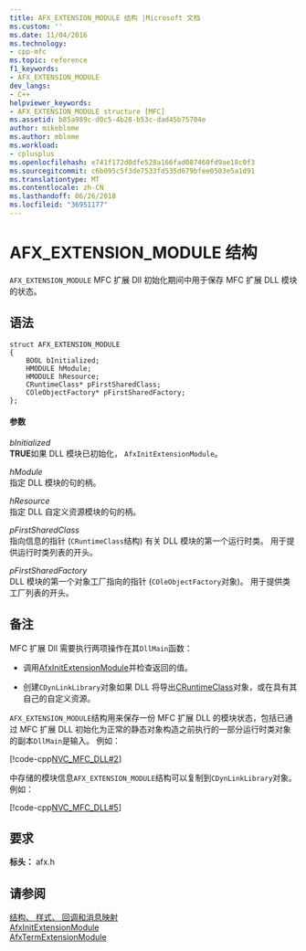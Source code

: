 ```yaml
---
title: AFX_EXTENSION_MODULE 结构 |Microsoft 文档
ms.custom: ''
ms.date: 11/04/2016
ms.technology:
- cpp-mfc
ms.topic: reference
f1_keywords:
- AFX_EXTENSION_MODULE
dev_langs:
- C++
helpviewer_keywords:
- AFX_EXTENSION_MODULE structure [MFC]
ms.assetid: b85a989c-d0c5-4b28-b53c-dad45b75704e
author: mikeblome
ms.author: mblome
ms.workload:
- cplusplus
ms.openlocfilehash: e741f172d0dfe528a166fad087460fd9ae18c0f3
ms.sourcegitcommit: c6b095c5f3de7533fd535d679bfee0503e5a1d91
ms.translationtype: MT
ms.contentlocale: zh-CN
ms.lasthandoff: 06/26/2018
ms.locfileid: "36951177"
---
```

# <a name="afxextensionmodule-structure"></a>AFX_EXTENSION_MODULE 结构
`AFX_EXTENSION_MODULE` MFC 扩展 Dll 初始化期间中用于保存 MFC 扩展 DLL 模块的状态。  
  
## <a name="syntax"></a>语法  
  
```  
struct AFX_EXTENSION_MODULE  
{  
    BOOL bInitialized;  
    HMODULE hModule;  
    HMODULE hResource;  
    CRuntimeClass* pFirstSharedClass;  
    COleObjectFactory* pFirstSharedFactory;  
};  
```  
  
#### <a name="parameters"></a>参数  
 *bInitialized*  
 **TRUE**如果 DLL 模块已初始化， `AfxInitExtensionModule`。  
  
 *hModule*  
 指定 DLL 模块的句的柄。  
  
 *hResource*  
 指定 DLL 自定义资源模块的句的柄。  
  
 *pFirstSharedClass*  
 指向信息的指针 (`CRuntimeClass`结构) 有关 DLL 模块的第一个运行时类。 用于提供运行时类列表的开头。  
  
 *pFirstSharedFactory*  
 DLL 模块的第一个对象工厂指向的指针 (`COleObjectFactory`对象)。 用于提供类工厂列表的开头。  
  
## <a name="remarks"></a>备注  
 MFC 扩展 Dll 需要执行两项操作在其`DllMain`函数：  
  
-   调用[AfxInitExtensionModule](extension-dll-macros.md#afxinitextensionmodule)并检查返回的值。  
  
-   创建`CDynLinkLibrary`对象如果 DLL 将导出[CRuntimeClass](../../mfc/reference/cruntimeclass-structure.md)对象，或在具有其自己的自定义资源。  
  
 `AFX_EXTENSION_MODULE`结构用来保存一份 MFC 扩展 DLL 的模块状态，包括已通过 MFC 扩展 DLL 初始化为正常的静态对象构造之前执行的一部分运行时类对象的副本`DllMain`是输入。 例如：  
  
 [!code-cpp[NVC_MFC_DLL#2](../../atl-mfc-shared/codesnippet/cpp/afx-extension-module-structure_1.cpp)]  
  
 中存储的模块信息`AFX_EXTENSION_MODULE`结构可以复制到`CDynLinkLibrary`对象。 例如：  
  
 [!code-cpp[NVC_MFC_DLL#5](../../atl-mfc-shared/codesnippet/cpp/afx-extension-module-structure_2.cpp)]  
  
## <a name="requirements"></a>要求  
 **标头：** afx.h  
  
## <a name="see-also"></a>请参阅  
 [结构、 样式、 回调和消息映射](../../mfc/reference/structures-styles-callbacks-and-message-maps.md)   
 [AfxInitExtensionModule](extension-dll-macros.md#afxinitextensionmodule)   
 [AfxTermExtensionModule](extension-dll-macros.md#afxtermextensionmodule)

